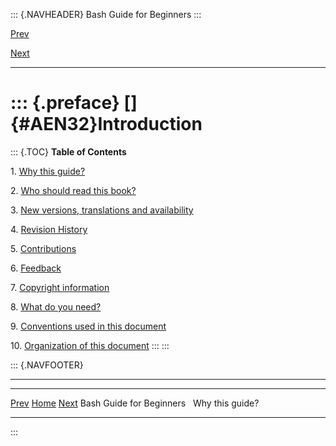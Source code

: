 ::: {.NAVHEADER}
Bash Guide for Beginners
:::

[Prev](index.md)

[Next](intro_01.md)

------------------------------------------------------------------------

::: {.preface}
[]{#AEN32}Introduction
======================

::: {.TOC}
**Table of Contents**

1\. [Why this guide?](intro_01.md)

2\. [Who should read this book?](intro_02.md)

3\. [New versions, translations and availability](intro_03.md)

4\. [Revision History](intro_04.md)

5\. [Contributions](intro_05.md)

6\. [Feedback](intro_06.md)

7\. [Copyright information](intro_07.md)

8\. [What do you need?](intro_08.md)

9\. [Conventions used in this document](intro_09.md)

10\. [Organization of this document](intro_10.md)
:::
:::

::: {.NAVFOOTER}

------------------------------------------------------------------------

  -------------------------- -------------------- -----------------------
  [Prev](index.md)          [Home](index.md)    [Next](intro_01.md)
  Bash Guide for Beginners                                Why this guide?
  -------------------------- -------------------- -----------------------
:::
